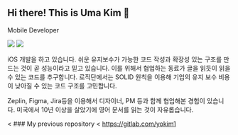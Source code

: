 ## Hi there! This is Uma Kim 👋

<!--
**umaKim/UmaKim** is a ✨ _special_ ✨ repository because its `README.md` (this file) appears on your GitHub profile.

Here are some ideas to get you started:

- 🔭 I’m currently working on ...
- 🌱 I’m currently learning ...
- 👯 I’m looking to collaborate on ...
- 🤔 I’m looking for help with ...
- 💬 Ask me about ...
- 📫 How to reach me: ...
- 😄 Pronouns: ...
- ⚡ Fun fact: ...
-->

<!-- <h3 align="center">  -->
  Mobile Developer
<!--   </h3> -->
<!-- <p align="center"> -->
<img src="https://img.shields.io/badge/Swift-F05138?style=flat-square&logo=Swift&logoColor=white"/> <img src="https://img.shields.io/badge/C++-3776AB?style=flat-square&logo=C++&logoColor=white"/>
  
iOS 개발을 하고 있습니다. 쉬운 유지보수가 가능한 코드 작성과 확장성 있는 구조를 만드는 것이 곧 성능이라고 믿고 있습니다. 이를 위해서 협업하는 동료가 글을 읽듯이 읽을 수 있는 코드를 추구합니다. 로직단에서는 SOLID 원칙을 이용해 기업의 유지 보수 비용이 낮아질 수 있는 코드 구조를 고민합니다.

Zeplin, Figma, Jira등을 이용해서 디자이너, PM 등과 함께 협업해본 경험이 있습니다. 미국에서 10년 이상을 살았기에 영어 문서를 읽는 것이 자유롭습니다.
  
<!--   [![Top Langs](https://github-readme-stats.vercel.app/api/top-langs/?username=umaKim)](https://github.com/umaKim/github-readme-stats) -->

< ### My previous repository
< https://gitlab.com/yokim1
